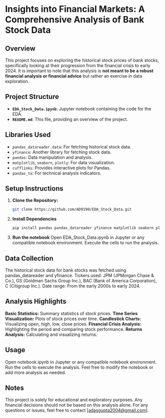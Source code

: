 # Insights into Financial Markets: A Comprehensive Analysis of Bank Stock Data

## Overview
This project focuses on exploring the historical stock prices of bank stocks, specifically looking at their progression from the financial crisis to early 2024. It is important to note that this analysis is **not meant to be a robust financial analysis or financial advice** but rather an exercise in data exploration.

## Project Structure
- **`EDA_Stock_Data.ipynb`**: Jupyter notebook containing the code for the EDA.
- **`README.md`**: This file, providing an overview of the project.

## Libraries Used
- `pandas_datareader.data`: For fetching historical stock data.
- `yfinance`: Another library for fetching stock data.
- `pandas`: Data manipulation and analysis.
- `matplotlib`, `seaborn`, `plotly`: For data visualization.
- `cufflinks`: Provides interactive plots for Pandas.
- `pandas_ta`: For technical analysis indicators.

## Setup Instructions
1. **Clone the Repository:**
   ```bash
   git clone https://github.com/AD9190/EDA_Stock_Data.git
2. **Install Dependencies**
   ```bash
   pip install pandas pandas_datareader yfinance matplotlib seaborn plotly cufflinks pandas_ta
3. **Run the notebook**
   Open EDA_Stock_Data.ipynb in Jupyter or any compatible notebook environment.
   Execute the cells to run the analysis.
 ## Data Collection
   The historical stock data for bank stocks was fetched using pandas_datareader and yfinance.
   Tickers used: JPM (JPMorgan Chase & Co.), GS (Goldman Sachs Group Inc.), BAC (Bank of America Corporation), C (Citigroup Inc.).
   Date range: From the early 2000s to early 2024.
## Analysis Highlights
   **Basic Statistics:** Summary statistics of stock prices.
   **Time Series Visualization:** Plots of stock prices over time.
   **Candlestick Charts:** Visualizing open, high, low, close prices.
   **Financial Crisis Analysis:** Highlighting the period and comparing stock performance.
   **Returns Analysis:** Calculating and visualizing returns.
## Usage
  Open notebook.ipynb in Jupyter or any compatible notebook environment.
  Run the cells to execute the analysis.
  Feel free to modify the notebook or add more analysis as needed.
## Notes
  This project is solely for educational and exploratory purposes.
  Any financial decisions should not be based on this analysis alone.
  For any questions or issues, feel free to contact [adasgupta2004@gmail.com].


